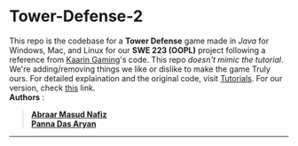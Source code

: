 # Tower-Defense-2

This repo is the codebase for a **Tower Defense** game made in *Java* for Windows, Mac, and Linux for our **SWE 223 (OOPL)** project following a reference from [Kaarin Gaming](https://www.youtube.com/channel/UC1At_c5rKyxH4aWgGPqsRDg)'s code. 
This repo *doesn't mimic the tutorial*. We're adding/removing things we like or dislike to make the game Truly ours. For detailed explaination and the original code, visit [Tutorials](https://www.kaaringaming.com/tutorials). 
For our version, check [this](https://github.com/Abraar-x63/Tower-Defense) link. <br />
  **Authors** :
  > **[Abraar Masud Nafiz](https://github.com/Abraar-x63)** <br />
  > **[Panna Das Aryan](https://github.com/PannaAryan)**
---

